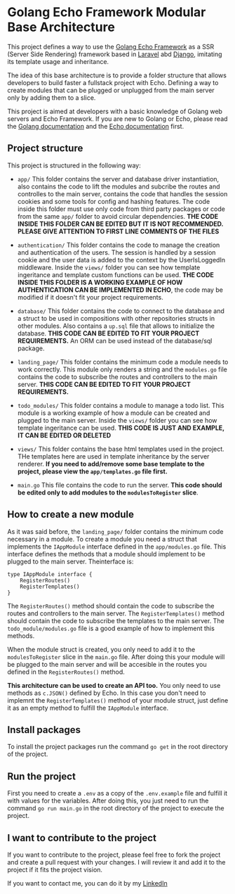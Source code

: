 # Golang Echo Framework Modular Base Architecture

This project defines a way to use the [Golang Echo Framework](https://echo.labstack.com/) as a SSR (Server Side Rendering) framework based in [Laravel](https://laravel.com/) abd [Django](https://www.djangoproject.com/), imitating its template usage and inheritance.

The idea of this base architecture is to provide a folder structure that allows developers to build faster a fullstack project with Echo. Defining a way to create modules that can be plugged or unplugged from the main server only by adding them to a slice.

This project is aimed at developers with a basic knowledge of Golang web servers and Echo Framework. If you are new to Golang or Echo, please read the [Golang documentation](https://golang.org/doc/) and the [Echo documentation](https://echo.labstack.com/docs) first.

## Project structure

This project  is structured in the following way:

- `app/` This folder contains the server and database driver instantiation, also contains the code to lift the modules and subcribe the routes and controlles to the main server, contains the code that handles the session cookies and some tools for config and hashing features. The code inside this folder must use only code from third party packages or code from the same `app/` folder to avoid circular dependencies. **THE CODE INSIDE THIS FOLDER CAN BE EDITED BUT IT IS NOT RECOMMENDED. PLEASE GIVE ATTENTION TO FIRST LINE COMMENTS OF THE FILES**

- `authentication/` This folder contains the code to manage the creation and authentication of the users. The session is handled by a session cookie and the user data is added to the context by the UserIsLoggedIn middleware. Inside the `views/` folder you can see how template ingeritance and template custom functions can be used. **THE CODE INSIDE THIS FOLDER IS A WORKING EXAMPLE OF HOW AUTHENTICATION CAN BE IMPLEMENTED IN ECHO**, the code may be modified if it doesn't fit your project requirements.

- `database/` This folder contains the code to connect to the database and a struct to be used in compositions with other repositories structs in other modules. Also contains a `up.sql` file that allows to initialize the database. **THIS CODE CAN BE EDITED TO FIT YOUR PROJECT REQUIREMENTS.** An ORM can be used instead of the database/sql package.

- `landing_page/` This folder contains the minimum code a module needs to work correctly. This module only renders a string and the `modules.go` file contains the code to subscribe the routes and controllers to the main server. **THIS CODE CAN BE EDITED TO FIT YOUR PROJECT REQUIREMENTS.**

- `todo_modules/` This folder contains a module to manage a todo list. This module is a working example of how a module can be created and plugged to the main server. Inside the `views/` folder you can see how template ingeritance can be used. **THIS CODE IS JUST AND EXAMPLE, IT CAN BE EDITED OR DELETED**

- `views/` This folder contains the base html templates used in the project. THe templates here are used in template inheritance by the server renderer. **If you need to add/remove some base template to the project, please view the `app/templates.go` file first.**

- `main.go` This file contains the code to run the server. **This code should be edited only to add modules to the `modulesToRegister` slice**.

## How to create a new module

As it was said before, the `landing_page/` folder contains the minimum code necessary in a module. To create a module you need a struct that implements the `IAppModule` interface defined in the `app/modules.go` file. This interface defines the methods that a module should implement to be plugged to the main server. Theinterface is:

    type IAppModule interface {
        RegisterRoutes()
        RegisterTemplates()
    }

The `RegisterRoutes()` method should contain the code to subscribe the routes and controllers to the main server. The `RegisterTemplates()` method should contain the code to subscribe the templates to the main server. The `todo_module/modules.go` file is a good example of how to implement this methods.

When the module struct is created, you only need to add it to the `modulesToRegister` slice in the `main.go` file. After doing this your module will be plugged to the main server and will be accesible in the routes you defined in the `RegisterRoutes()` method.

**This architecture can be used to create an API too.** You only need to use methods as `c.JSON()` defined by Echo. In this case you don't need to implemnt the `RegisterTemplates()` method of your module struct, just define it as an empty method to fulfill the `IAppModule` interface.

## Install packages

To install the project packages run the command `go get` in the root directory of the project.

## Run the project

First you need to create a `.env` as a copy of the `.env.example` file and fulfill it with values for the variables. After doing this, you just need to run the command `go run main.go` in the root directory of the project to execute the project.

## I want to contribute to the project

If you want to contribute to the project, please feel free to fork the project and create a pull request with your changes. I will review it and add it to the project if it fits the project vision.

If you want to contact me, you can do it by my [LinkedIn](https://www.linkedin.com/in/daluisgarcia/)
